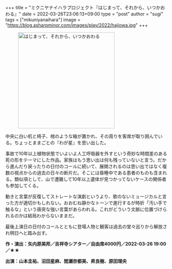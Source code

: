 +++
title = "ミクニヤナイハラプロジェクト『はじまって、それから、いつかおわる』"
date = 2022-03-26T23:06:13+09:00
type = "post"
author = "sugi"
tags = ["mikuniyanaihara"]
image = "https://blog.asharpminor.com/images/play/2022/hajiowa.jpg"
+++
<figure class="alignleft"><img src="/images/play/2022/hajiowa.jpg" alt="はじまって、それから、いつかおわる" style="width: 300px !important;"></figure>

中央に白い机と椅子、棺のような箱が置かれ、その周りを客席が取り囲んでいる。ちょっとままごとの『わが星』を思い出した。

事故で10年以上植物状態でいよいよ人工呼吸器を外すという奇妙な時間差のある死の形をテーマにした作品。家族はもう思い出は何も残っていないと言う。だから進んだり戻ったりの日付のコールに続いて、展開されるのは思い出ではなく複数の視点からの過去の日々の断片だ。そこには昏睡中である患者のものも含まれる。類似項として、山で遭難して10年以上遺体が見つかってないケースの関係者も参加してくる。

動きと言葉が反復してストレートな演劇というより、歌のないミュージカルと言った方が適切かもしれない。おおむね静かなトーンで進行するが時折「汚い手で触るな」という唐突な強い言葉があらわれる。これがどういう文脈に位置づけられるのかは結局わからないままだ。

最後上演日の日付のコールとともに登場人物と観客は過去の堂々巡りから解放され明日へと踏み出す。

**作・演出：矢内原美邦／吉祥寺シアター／自由席4000円／2022-03-26 19:00／★★**

**出演：山本圭祐、沼田星麻、間瀬奈都美、昇良樹、原田理央**